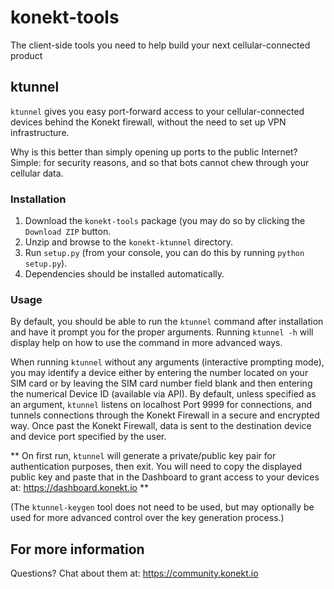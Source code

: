 # konekt-tools
The client-side tools you need to help build your next cellular-connected product

## ktunnel
`ktunnel` gives you easy port-forward access to your cellular-connected devices behind the Konekt firewall, without the need to set up VPN infrastructure. 

Why is this better than simply opening up ports to the public Internet? Simple: for security reasons, and so that bots cannot chew through your cellular data.

### Installation

1. Download the `konekt-tools` package (you may do so by clicking the `Download ZIP` button.
2. Unzip and browse to the `konekt-ktunnel` directory.
3. Run `setup.py` (from your console, you can do this by running `python setup.py`).
4. Dependencies should be installed automatically.

### Usage

By default, you should be able to run the `ktunnel` command after installation and have it prompt you for the proper arguments. Running `ktunnel -h` will display help on how to use the command in more advanced ways.

When running `ktunnel` without any arguments (interactive prompting mode), you may identify a device either by entering the number located on your SIM card or by leaving the SIM card number field blank and then entering the numerical Device ID (available via API). By default, unless specified as an argument, `ktunnel` listens on localhost Port 9999 for connections, and tunnels connections through the Konekt Firewall in a secure and encrypted way. Once past the Konekt Firewall, data is sent to the destination device and device port specified by the user.

** On first run, `ktunnel` will generate a private/public key pair for authentication purposes, then exit. You will need to copy the displayed public key and paste that in the Dashboard to grant access to your devices at: https://dashboard.konekt.io **

(The `ktunnel-keygen` tool does not need to be used, but may optionally be used for more advanced control over the key generation process.)

## For more information
Questions? Chat about them at: https://community.konekt.io
